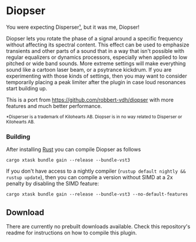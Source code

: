 # Diopser

You were expecting Disperser[¹](#disperser), but it was me, Diopser!

Diopser lets you rotate the phase of a signal around a specific frequency
without affecting its spectral content. This effect can be used to emphasize
transients and other parts of a sound that in a way that isn't possible with
regular equalizers or dynamics processors, especially when applied to low
pitched or wide band sounds. More extreme settings will make everything sound
like a cartoon laser beam, or a psytrance kickdrum. If you are experimenting
with those kinds of settings, then you may want to consider temporarily placing
a peak limiter after the plugin in case loud resonances start building up.

This is a port from https://github.com/robbert-vdh/diopser with more features
and much better performance.

<sup id="disperser">
  *Disperser is a trademark of Kilohearts AB. Diopser is in no way related to
  Disperser or Kilohearts AB.
</sup>

### Building

After installing [Rust](https://rustup.rs/) you can compile Diopser as follows

```shell
cargo xtask bundle gain --release --bundle-vst3
```

If you don't have access to a nightly compiler (`rustup default nightly && rustup update`),
then you can compile a version without SIMD at a 2x penalty by disabling the
SIMD feature:

```shell
cargo xtask bundle gain --release --bundle-vst3 --no-default-features
```

## Download

There are currently no prebuilt downloads available. Check this repository's
readme for instructions on how to compile this plugin.
